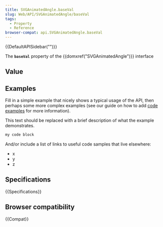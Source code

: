 ```yaml
---
title: SVGAnimatedAngle.baseVal
slug: Web/API/SVGAnimatedAngle/baseVal
tags:
  - Property
  - Reference
browser-compat: api.SVGAnimatedAngle.baseVal
---
```

{{DefaultAPISidebar("")}}

The **`baseVal`** property of the {{domxref("SVGAnimatedAngle")}} interface 

## Value



## Examples

Fill in a simple example that nicely shows a typical usage of the API, then perhaps some more complex examples (see our guide on how to add [code examples](/en-US/docs/MDN/Contribute/Structures/Code_examples) for more information).

This text should be replaced with a brief description of what the example demonstrates.

```js
my code block
```

And/or include a list of links to useful code samples that live elsewhere:

*   x
*   y
*   z

## Specifications

{{Specifications}}

## Browser compatibility

{{Compat}}



